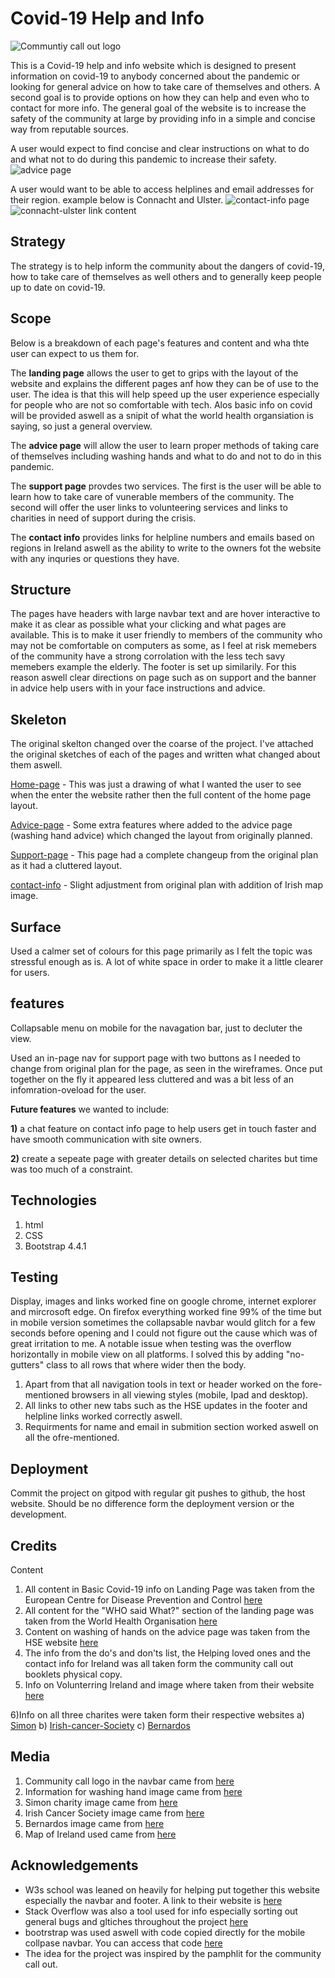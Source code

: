    # Covid-19 Help and Info
  ![Communtiy call out logo](./assets/images/community-call-booklet.png)

 This is a Covid-19 help and info website which is designed to present information on covid-19 to anybody concerned about the pandemic or
 looking for general advice on how to take care of themselves and others. A second goal is to provide options on how they can help and even who to contact for more info. 
 The general goal of the website is to increase the safety of the community at large by providing info in a simple and concise way from reputable sources. 

A user would expect to find concise and clear instructions on what to do and what not to do during this pandemic to increase their safety.
![advice page](./assets/images/user-story-1.png)

A user would want to be able to access helplines and email addresses for their region. example below is Connacht and Ulster.
![contact-info page](./assets/images/user-story-2a.png)
![connacht-ulster link content](./assets/images/user-story-2b.png)

 ## Strategy
The strategy is to help inform the community about the dangers of covid-19, how to take care of themselves as well others and to generally keep people up to date on covid-19. 

## Scope 
Below is a breakdown of each page's features and content and wha thte user can expect to us them for.

The **landing page** allows the user to get to grips with the layout of the website and explains the different pages anf how they can be of use to the user. The idea is that this will help speed up the user experience especially for people who are not so comfortable with tech. Alos basic info on covid will be provided aswell as a snipit of what the world health organsiation is saying, so just a general overview. 

The **advice page** will allow the user to learn proper methods of taking care of themselves including washing hands and what to do and not to do in this pandemic. 

The **support page** provdes two services. The first is the user will be able to learn how to take care of vunerable members of the community. The second will offer the user links to volunteering services and links to charities in need of support during the crisis.

The **contact info** provides links for helpline numbers and emails based on regions in Ireland aswell as the ability to write to the owners fot the website with any inquries or questions they have. 


## Structure
The pages have headers with large navbar text and are hover interactive to make it as clear as possible what your clicking and what pages are available. This is to make it user friendly to members of the community who may not be comfortable on computers as some, as I  feel at risk memebers of the community have a strong corrolation with the less tech savy memebers example the elderly.
 The footer is set up similarily. For this reason aswell clear directions on page such as on support and the banner in advice help users with in your face instructions and advice. 

## Skeleton
The original skelton changed over the coarse of the project. I've attached the original sketches of each of the pages and written what changed about them aswell.

[Home-page](./assets/wireframes/landing-page.pdf) - This was just a drawing of what I wanted the user to see when the enter the website rather then the full content of the home page layout.

[Advice-page](./assets/wireframes/advice-page.pdf) - Some extra features where added to the advice page (washing hand advice) which changed the layout from originally planned.

[Support-page](./assets/wireframes/support-volunteer.pdf) - This page had a complete changeup from the original plan as it had a cluttered layout. 

[contact-info](./assets/wireframes/contact-info-page.pdf) - Slight adjustment from original plan with addition of Irish map image. 

## Surface
Used a calmer set of colours for this page primarily as I felt the topic was stressful enough as is. A lot of white space in order to make it a little clearer for users. 

## features
Collapsable menu on mobile for the navagation bar, just to decluter the view.

Used an in-page nav for support page with two buttons as I needed to change from original plan for the page, as seen in the wireframes. Once put together on the fly it 
appeared less cluttered and was a bit less of an infomration-oveload for the user.

**Future features** we wanted to include: 

   **1)** a chat feature on contact info page to help users get in touch faster and have smooth communication with site owners. 
                                       
   **2)** create a sepeate page with greater details on selected charites but time was too much of a constraint.


## Technologies
1) html
2) CSS 
3) Bootstrap 4.4.1

## Testing
Display, images and links worked fine on google chrome, internet explorer and mircrosoft edge. On firefox everything worked fine 99% of the time but in mobile version sometimes the collapsable navbar would glitch for a few seconds before opening 
and I could not figure out the cause which was of great irritation to me.
A notable issue when testing was the overflow horizontally in mobile view on all platforms. I solved this by adding "no-gutters" class to all rows that where wider then the body. 
1) Apart from that all navigation tools in text or header worked on the fore-mentioned browsers in all viewing styles (mobile, Ipad and desktop).
2) All links to other new tabs such as the HSE updates in the footer and helpline links worked correctly aswell. 
3) Requirments for name and email in submition section worked aswell on all the ofre-mentioned.

## Deployment
Commit the project on gitpod with regular git pushes to github, the host website. Should be no difference form the deployment version or the development. 

## Credits
Content
1) All content in Basic Covid-19 info on Landing Page was taken from the European Centre for Disease Prevention and Control [here](https://www.ecdc.europa.eu/en/covid-19/questions-answers)
2) All content for the "WHO said What?" section of the landing page was taken from the World Health Organisation [here](https://www.who.int/emergencies/diseases/novel-coronavirus-2019/events-as-they-happen)
3) Content on washing of hands on the advice page was taken from the HSE website [here](https://www2.hse.ie/wellbeing/how-to-wash-your-hands.html) 
4) The info from the do's and don'ts list, the Helping loved ones and the contact info for Ireland was all taken form the community call out booklets physical copy.
5) Info on Volunterring Ireland and image where taken from their website [here](https://www.volunteer.ie/)

6)Info on all three charites were taken form their respective websites a) [Simon](https://www.simon.ie/AboutUs.aspx)
                                                                       b) [Irish-cancer-Society](https://www.cancer.ie/)
                                                                       c) [Bernardos](https://www.barnardos.ie/) 

## Media 
1) Community call logo in the navbar came from [here](https://www.kilkennychamber.ie/the-community-call-advice-and-contact-information-for-kilkenny/)
2) Information for washing hand image came from [here](http://www.cuh.hse.ie/Patients-Visitors/Infection-Prevention-Control/Hand-Hygiene/)
3) Simon charity image came from [here](https://www.icsa.ie/news/2018/mar/dublin-simon-recruiting-social-enterprise-supervisor/)
4) Irish Cancer Society image came from [here](https://www.cancer.ie/node/3225) 
5) Bernardos image came from [here](https://iaia.ie/irelands-leading-childrens-charity-is-recruiting-barnardos-post-adoption-service/)
6) Map of Ireland used came from [here](https://www.statista.com/chart/10372/support-in-ireland-for-staying-in-the-eu/)

## Acknowledgements
 
 * W3s school was leaned on heavily for helping put together this website especially the navbar and footer. A link to their website is [here](https://www.w3schools.com/default.asp) 
 * Stack Overflow was also a tool used for info especially sorting out general bugs and gltiches throughout the project [here](https://stackoverflow.com/)
 * bootrstrap was used aswell with code copied directly for the mobile collpase navbar. You can access that code [here](https://www.w3schools.com/bootstrap/bootstrap_navbar.asp)
 * The idea for the project was inspired by the pamphlit for the community call out. 